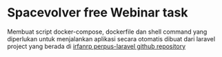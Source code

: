 # Spacevolver free Webinar task

Membuat script docker-compose, dockerfile dan shell command yang diperlukan untuk menjalankan aplikasi secara otomatis
dibuat dari laravel project yang berada di <a href="https://github.com/irfanrp/perpus-laravel">irfanrp perpus-laravel github repository</a>
